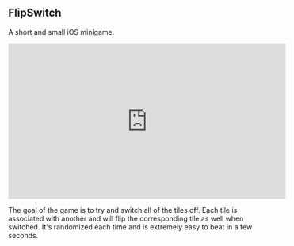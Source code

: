 ## FlipSwitch

A short and small iOS minigame.

<iframe width="560" height="315" src="https://www.youtube.com/embed/h6vuQHe5S4I" frameborder="0" allowfullscreen></iframe>

The goal of the game is to try and switch all of the tiles off. Each tile is associated with another and will flip the corresponding tile as well when switched. It's randomized each time and is extremely easy to beat in a few seconds.